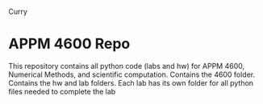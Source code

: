 Curry
# APPM 4600 Repo
This repository contains all python code (labs and hw) for APPM 4600, Numerical Methods, and scientific computation. 
Contains the 4600 folder.
Contains the hw and lab folders.
Each lab has its own folder for all python files needed to complete the lab
